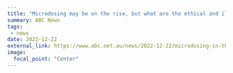 ```yaml
---
title: "Microdosing may be on the rise, but what are the ethical and illegal dilemmas of doing it for work?"
summary: ABC News
tags:
 - news
date: 2022-12-22
external_link: https://www.abc.net.au/news/2022-12-22/microdosing-in-the-workplace-this-working-life/101760506
image:
  focal_point: "Center"
---
```

